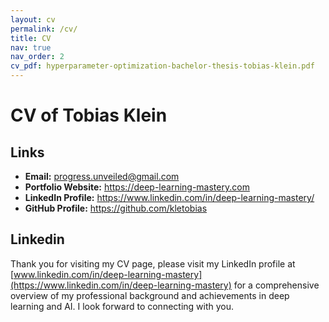 ```yaml
---
layout: cv
permalink: /cv/
title: CV
nav: true
nav_order: 2
cv_pdf: hyperparameter-optimization-bachelor-thesis-tobias-klein.pdf
---
```


<script src="https://platform.linkedin.com/badges/js/profile.js" async defer type="text/javascript"></script>

# **CV of Tobias Klein**

## Links

- <strong>Email:</strong> <a href="mailto:progress.unveiled@gmail.com">progress.unveiled@gmail.com</a><br>
- <strong>Portfolio Website:</strong> <a href="https://deep-learning-mastery.com">https://deep-learning-mastery.com</a><br>
- <strong>LinkedIn Profile:</strong> <a href="https://www.linkedin.com/in/deep-learning-mastery/">https://www.linkedin.com/in/deep-learning-mastery/</a><br>
- <strong>GitHub Profile:</strong> <a href="https://github.com/kletobias">https://github.com/kletobias</a>

## Linkedin

Thank you for visiting my CV page, please visit my LinkedIn profile at [www.linkedin.com/in/deep-learning-mastery](https://www.linkedin.com/in/deep-learning-mastery) for a comprehensive overview of my professional background and achievements in deep learning and AI. I look forward to connecting with you.

<div class="badge-base LI-profile-badge" data-locale="en_US" data-size="medium" data-theme="light" data-type="HORIZONTAL" data-vanity="deep-learning-mastery" data-version="v1"><a class="badge-base__link LI-simple-link" href="https://de.linkedin.com/in/deep-learning-mastery?trk=profile-badge"></a></div>
